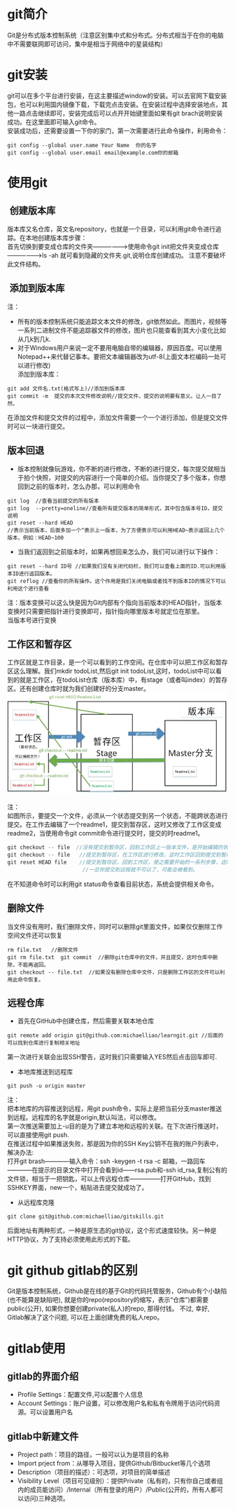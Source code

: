 # git简介
Git是分布式版本控制系统（注意区别集中式和分布式。分布式相当于在你的电脑中不需要联网即可访问，集中是相当于网络中的星装结构）
# git安装
git可以在多个平台进行安装，在这主要描述window的安装。可以去官网下载安装包，也可以利用国内镜像下载，下载完点击安装。在安装过程中选择安装地点，其他一路点击继续即可，安装完成后可以点开开始键里面如果有git brach说明安装成功。在这里面即可输入git命令。<br>
安装成功后，还需要设置一下你的家门，第一次需要进行此命令操作，利用命令：
```
git config --global user.name Your Name  你的名字
git config --global user.email email@example.com你的邮箱
```
# 使用git
##  创建版本库
版本库又名仓库，英文名repository，也就是一个目录，可以利用git命令进行追踪。在本地创建版本库步骤：<br>
首先切换到要变成仓库的文件夹——————>使用命令git init把文件夹变成仓库——————>ls -ah 就可看到隐藏的文件夹.git,说明仓库创建成功。 注意不要破坏此文件结构。
##  添加到版本库
注：<br>
* 所有的版本控制系统只能追踪文本文件的修改，git依然如此。而图片，视频等一系列二进制文件不能追踪器文件的修改，图片也只能查看到其大小变化比如从几k到几k.
* 对于Windows用户来说一定不要用电脑自带的编辑器，原因百度。可以使用Notepad++来代替记事本。要把文本编辑器改为utf-8(上面文本栏编码一处可以进行修改)
<br>添加到版本库：
```
git add 文件名.txt(格式写上)//添加到版本库
git commit -m  提交的本次文件修改说明//提交文件，提交的说明要有意义。让人一目了然。
```
在添加文件和提交文件的过程中，添加文件需要一个一个进行添加，但是提交文件时可以一块进行提交。
## 版本回退
* 版本控制就像玩游戏，你不断的进行修改，不断的进行提交，每次提交就相当于拍个快照，对提交的内容进行一个简单的介绍。当你提交了多个版本，你想回到之前的版本时，怎么办那，可以利用命令
```
git log  //查看当前提交的所有版本
git log  --pretty=oneline//查看所有提交版本的简单形式，其中包含版本号ID，提交说明
git reset --hard HEAD 
//表示当前版本，后面多加一个^表示上一版本，为了方便表示可以利用HEAD~表示返回上几个版本，例如：HEAD~100
```
* 当我们返回到之前版本时，如果再想回来怎么办，我们可以进行以下操作：
```
git reset --hard ID号 //如果我们没有关闭代码栏，我们可以查看上面的ID.可以利用版本ID进行返回版本。
git reflog //查看你的所有操作。这个作用是我们关闭电脑或者找不到版本ID的情况下可以利用这个进行查看
```
注：版本变换可以这么快是因为Git内部有个指向当前版本的HEAD指针，当版本变换时只需要把指针进行变换即可，指针指向哪里版本号就定位在那里。<br>
当版本号进行变换
## 工作区和暂存区
工作区就是工作目录，是一个可以看到的工作空间。在仓库中可以把工作区和暂存区这么理解。我们mkdir todoList,然后git init todoList,这时，todoList中可以看到的就是工作区，在todoList仓库（版本库）中，有stage（或者叫index）的暂存区。还有创建仓库时就为我们创建好的分支master。
![工作区与暂存区工作流程图片](https://github.com/mkkeliping/fujianyirong/blob/master/picture/gitStatus.jpg)<br><br>
注：<br>
如图所示，要提交一个文件，必须从一个状态提交到另一个状态，不能跨状态进行提交。在工作去编辑了一个readme1，提交到暂存区，这时又修改了工作区变成readme2，当使用命令git commit命令进行提交时，提交的时readme1。
```.c
git checkout -- file  //没有提交到暂存区，回到工作区上一版本文件，是开始编辑的状态。
git checkout -- file   //提交到暂存区，在工作区进行修改，这时工作区回到提交到暂存区的状态
git reset HEAD file    //提交到暂存区，回到工作区，使之需要开始的一系列步骤，这时不在暂存区。
                        //一旦你提交到远程就不可以了，可能会被看到。
```
在不知道命令时可以利用git status命令查看目前状态，系统会提供相关命令。
## 删除文件
当文件没有用时，我们删除文件，同时可以删除git里面文件，如果仅仅删除工作空间文件还可以恢复
```
rm file.txt   //删除文件
git rm file.txt  git commit  //删除git仓库中的文件，并且提交，这时仓库中删除，不能再返回。
git checkout -- file.txt  //如果没有删除仓库中文件，只是删除工作区的文件可以利用此命令恢复。
```
## 远程仓库
* 首先在GitHub中创建仓库，然后需要关联本地仓库
```
git remote add origin git@github.com:michaelliao/learngit.git //后面的可以找到仓库进行复制相关地址
```
第一次进行关联会出现SSH警告，这时我们只需要输入YES然后点击回车即可.
* 本地库推送到远程库
```
git push -u origin master 
```
注：<br>
把本地库的内容推送到远程，用git push命令，实际上是把当前分支master推送到远程。远程库的名字就是origin,默认叫法，可以修改。<br>
第一次推送需要加上-u目的是为了建立本地和远程的关联。在下次进行推送时，可以直接使用git push.<br>
在推送过程中如果推送失败，那是因为你的SSH Key公钥不在我的账户列表中，解决办法:<br>
打开git brash————输入命令：ssh -keygen -t rsa -c 邮箱，一路回车————在提示的目录文件中打开会看到id——rsa.pub和-ssh id_rsa,复制公有的文件锁，相当于一把钥匙，可以上传远程仓库—————打开GitHub，找到SSHKEY界面，new一个，粘贴进去提交就成功了。
* 从远程库克隆
```
git clone git@github.com:michaelliao/gitskills.git
```
后面地址有两种形式，一种是原生态的git协议，这个形式速度较快。另一种是HTTP协议，为了支持必须使用此形式的下载。
# git github gitlab的区别
Git是版本控制系统，Github是在线的基于Git的代码托管服务，Github有个小缺陷 (也不能算是缺陷吧), 就是你的repo(repository的缩写，表示“仓库”)都需要public(公开), 如果你想要创建private(私人)的repo, 那得付钱。
不过, 幸好, Gitlab解决了这个问题, 可以在上面创建免费的私人repo。
# gitlab使用
## gitlab的界面介绍
* Profile Settings：配置文件,可以配置个人信息<br>
* Account Settings：账户设置，可以修改用户名和私有令牌用于访问代码资源。可以设置用户名<br>
## gitlab中新建文件
* Project path：项目的路径，一般可以认为是项目的名称<br>
* Import prject from：从哪导入项目，提供Github/Bitbucket等几个选项<br>
* Description（项目的描述）：可选项，对项目的简单描述<br>
* Visibility Level（项目可见级别）：提供Private（私有的，只有你自己或者组内的成员能访问）/Internal（所有登录的用户）/Public(公开的，所有人都可以访问)三种选项。<br>
